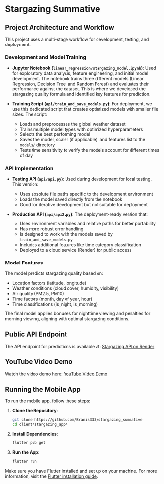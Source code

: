 # Stargazing Summative

## Project Architecture and Workflow

This project uses a multi-stage workflow for development, testing, and deployment:

### Development and Model Training

- **Jupyter Notebook (`linear_regression/stargazing_model.ipynb`)**: Used for exploratory data analysis, feature engineering, and initial model development. The notebook trains three different models (Linear Regression, Decision Tree, and Random Forest) and evaluates their performance against the dataset. This is where we developed the stargazing quality formula and identified key features for prediction.

- **Training Script (`api/train_and_save_models.py`)**: For deployment, we use this dedicated script that creates optimized models with smaller file sizes. The script:
  - Loads and preprocesses the global weather dataset
  - Trains multiple model types with optimized hyperparameters
  - Selects the best performing model
  - Saves the model, scaler (if applicable), and features list to the `models/` directory
  - Tests time sensitivity to verify the models account for different times of day

### API Implementation

- **Testing API (`api/api.py`)**: Used during development for local testing. This version:
  - Uses absolute file paths specific to the development environment
  - Loads the model saved directly from the notebook
  - Good for iterative development but not suitable for deployment

- **Production API (`api/api2.py`)**: The deployment-ready version that:
  - Uses environment variables and relative paths for better portability
  - Has more robust error handling
  - Is designed to work with the models saved by `train_and_save_models.py`
  - Includes additional features like time category classification
  - Deployed to a cloud service (Render) for public access

### Model Features

The model predicts stargazing quality based on:
- Location factors (latitude, longitude)
- Weather conditions (cloud cover, humidity, visibility)
- Air quality (PM2.5, PM10)
- Time factors (month, day of year, hour)
- Time classifications (is_night, is_morning)

The final model applies bonuses for nighttime viewing and penalties for morning viewing, aligning with optimal stargazing conditions.

## Public API Endpoint
The API endpoint for predictions is available at:
[Stargazing API on Render](https://stargazing-hrqk.onrender.com/docs#/)

## YouTube Video Demo
Watch the video demo here:
[YouTube Video Demo](https://drive.google.com/file/d/1m69cI2Nyp7s2tSjblaXsBhEOSs604ny5/view?usp=sharing)

## Running the Mobile App
To run the mobile app, follow these steps:

1. **Clone the Repository**:
    ```sh
    git clone https://github.com/Branis333/stargazing_summative
    cd client/stargazing_app/ 
    ```

2. **Install Dependencies**:
    ```sh
    flutter pub get
    ```

3. **Run the App**:
    ```sh
    flutter run
    ```

Make sure you have Flutter installed and set up on your machine. For more information, visit the [Flutter installation guide](https://flutter.dev/docs/get-started/install).